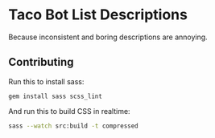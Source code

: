 # Taco Bot List Descriptions
Because inconsistent and boring descriptions are annoying.

## Contributing
Run this to install sass:
```
gem install sass scss_lint
```

And run this to build CSS in realtime:
```sh
sass --watch src:build -t compressed 
```